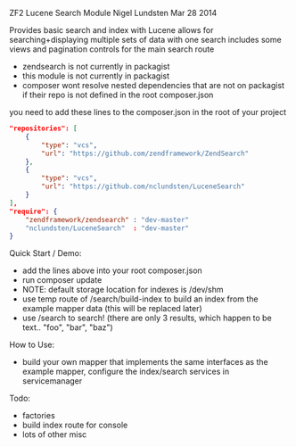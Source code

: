 ZF2 Lucene Search Module
Nigel Lundsten
Mar 28 2014

Provides basic search and index with Lucene
allows for searching+displaying multiple sets of data with one search
includes some views and pagination controls for the main search route

- zendsearch is not currently in packagist
- this module is not currently in packagist
- composer wont resolve nested dependencies that are not on packagist if their repo is not defined in the root composer.json

you need to add these lines to the composer.json in the root of your project

```json
"repositories": [
    {
        "type": "vcs",
        "url": "https://github.com/zendframework/ZendSearch"
    },
    {
        "type": "vcs",
        "url": "https://github.com/nclundsten/LuceneSearch"
    }
],
"require": {
    "zendframework/zendsearch" : "dev-master"
    "nclundsten/LuceneSearch"  : "dev-master"
}
```

Quick Start / Demo:
- add the lines above into your root composer.json
- run composer update
- NOTE: default storage location for indexes is /dev/shm
- use temp route of /search/build-index to build an index from the example mapper data (this will be replaced later)
- use /search to search! (there are only 3 results, which happen to be text.. "foo", "bar", "baz")

How to Use:
- build your own mapper that implements the same interfaces as the example mapper, configure the index/search services in servicemanager

Todo:
- factories
- build index route for console
- lots of other misc

